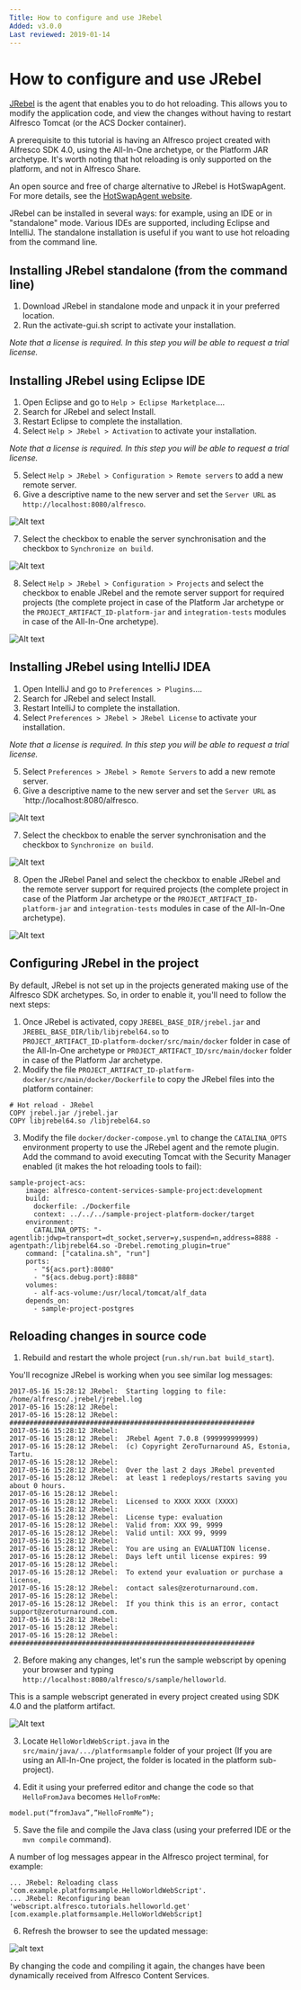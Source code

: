 ```yaml
---
Title: How to configure and use JRebel
Added: v3.0.0
Last reviewed: 2019-01-14
---
```

# How to configure and use JRebel

[JRebel](https://zeroturnaround.com/software/jrebel/) is the agent that enables you to do hot reloading. This allows you to modify the application code, 
and view the changes without having to restart Alfresco Tomcat (or the ACS Docker container).

A prerequisite to this tutorial is having an Alfresco project created with Alfresco SDK 4.0, using the All-In-One archetype, or the Platform JAR archetype. 
It's worth noting that hot reloading is only supported on the platform, and not in Alfresco Share.

An open source and free of charge alternative to JRebel is HotSwapAgent. For more details, see the [HotSwapAgent website](http://hotswapagent.org/index.html).

JRebel can be installed in several ways: for example, using an IDE or in "standalone" mode. Various IDEs are supported, including Eclipse and IntelliJ. The 
standalone installation is useful if you want to use hot reloading from the command line.

## Installing JRebel standalone (from the command line)

1. Download JRebel in standalone mode and unpack it in your preferred location.
2. Run the activate-gui.sh script to activate your installation.

_Note that a license is required. In this step you will be able to request a trial license._

## Installing JRebel using Eclipse IDE

1. Open Eclipse and go to `Help > Eclipse Marketplace`….
2. Search for JRebel and select Install.
3. Restart Eclipse to complete the installation.
4. Select `Help > JRebel > Activation` to activate your installation.

_Note that a license is required. In this step you will be able to request a trial license._

5. Select `Help > JRebel > Configuration > Remote servers` to add a new remote server.
6. Give a descriptive name to the new server and set the `Server URL` as `http://localhost:8080/alfresco`.

![Alt text](./imgs/sdk-jrebel-eclipse-server.png?raw=true "Eclipse JRebel remote server configuration")

7. Select the checkbox to enable the server synchronisation and the checkbox to `Synchronize on build`.

![Alt text](./imgs/sdk-jrebel-eclipse-servers.png?raw=true "Eclipse JRebel remote servers synchronization")

8. Select `Help > JRebel > Configuration > Projects` and select the checkbox to enable JRebel and the remote server support for required projects (the complete 
project in case of the Platform Jar archetype or the `PROJECT_ARTIFACT_ID-platform-jar` and `integration-tests` modules in case of the All-In-One archetype).

![Alt text](./imgs/sdk-jrebel-eclipse-projects.png?raw=true "Eclipse JRebel projects configuration")

## Installing JRebel using IntelliJ IDEA

1. Open IntelliJ and go to `Preferences > Plugins`….
2. Search for JRebel and select Install.
3. Restart IntelliJ to complete the installation.
4. Select `Preferences > JRebel > JRebel License` to activate your installation.

_Note that a license is required. In this step you will be able to request a trial license._

5. Select `Preferences > JRebel > Remote Servers` to add a new remote server.
6. Give a descriptive name to the new server and set the `Server URL` as `http://localhost:8080/alfresco.

![Alt text](./imgs/sdk-jrebel-intellij-server.png?raw=true "Eclipse JRebel remote server configuration")

7. Select the checkbox to enable the server synchronisation and the checkbox to `Synchronize on build`.

![Alt text](./imgs/sdk-jrebel-intellij-servers.png?raw=true "Eclipse JRebel remote server configuration")

8. Open the JRebel Panel and select the checkbox to enable JRebel and the remote server support for required projects (the complete project in case of the 
Platform Jar archetype or the `PROJECT_ARTIFACT_ID-platform-jar` and `integration-tests` modules in case of the All-In-One archetype).

![Alt text](./imgs/sdk-jrebel-intellij-projects.png?raw=true "Eclipse JRebel projects configuration")

## Configuring JRebel in the project

By default, JRebel is not set up in the projects generated making use of the Alfresco SDK archetypes. So, in order to enable it, you'll need to follow the next 
steps:

1. Once JRebel is activated, copy `JREBEL_BASE_DIR/jrebel.jar` and `JREBEL_BASE_DIR/lib/libjrebel64.so` to  
`PROJECT_ARTIFACT_ID-platform-docker/src/main/docker` folder in case of the All-In-One archetype or `PROJECT_ARTIFACT_ID/src/main/docker` folder in case of the
Platform Jar archetype.
2. Modify the file `PROJECT_ARTIFACT_ID-platform-docker/src/main/docker/Dockerfile` to copy the JRebel files into the platform container:
```
# Hot reload - JRebel
COPY jrebel.jar /jrebel.jar
COPY libjrebel64.so /libjrebel64.so
```
3. Modify the file `docker/docker-compose.yml` to change the `CATALINA_OPTS` environment property to use the JRebel agent and the remote plugin. Add the 
command to avoid executing Tomcat with the Security Manager enabled (it makes the hot reloading tools to fail):
```
sample-project-acs:
    image: alfresco-content-services-sample-project:development
    build:
      dockerfile: ./Dockerfile
      context: ../../../sample-project-platform-docker/target
    environment:
      CATALINA_OPTS: "-agentlib:jdwp=transport=dt_socket,server=y,suspend=n,address=8888 -agentpath:/libjrebel64.so -Drebel.remoting_plugin=true"
    command: ["catalina.sh", "run"]
    ports:
      - "${acs.port}:8080"
      - "${acs.debug.port}:8888"
    volumes:
      - alf-acs-volume:/usr/local/tomcat/alf_data
    depends_on:
      - sample-project-postgres
```

## Reloading changes in source code

1. Rebuild and restart the whole project (`run.sh/run.bat build_start`).

You'll recognize JRebel is working when you see similar log messages:

```
2017-05-16 15:28:12 JRebel:  Starting logging to file: /home/alfresco/.jrebel/jrebel.log
2017-05-16 15:28:12 JRebel:  
2017-05-16 15:28:12 JRebel:  #############################################################
2017-05-16 15:28:12 JRebel:  
2017-05-16 15:28:12 JRebel:  JRebel Agent 7.0.8 (999999999999)
2017-05-16 15:28:12 JRebel:  (c) Copyright ZeroTurnaround AS, Estonia, Tartu.
2017-05-16 15:28:12 JRebel:  
2017-05-16 15:28:12 JRebel:  Over the last 2 days JRebel prevented
2017-05-16 15:28:12 JRebel:  at least 1 redeploys/restarts saving you about 0 hours.
2017-05-16 15:28:12 JRebel:  
2017-05-16 15:28:12 JRebel:  Licensed to XXXX XXXX (XXXX)
2017-05-16 15:28:12 JRebel:  
2017-05-16 15:28:12 JRebel:  License type: evaluation
2017-05-16 15:28:12 JRebel:  Valid from: XXX 99, 9999
2017-05-16 15:28:12 JRebel:  Valid until: XXX 99, 9999
2017-05-16 15:28:12 JRebel:  
2017-05-16 15:28:12 JRebel:  You are using an EVALUATION license.
2017-05-16 15:28:12 JRebel:  Days left until license expires: 99
2017-05-16 15:28:12 JRebel:  
2017-05-16 15:28:12 JRebel:  To extend your evaluation or purchase a license,
2017-05-16 15:28:12 JRebel:  contact sales@zeroturnaround.com.
2017-05-16 15:28:12 JRebel:  
2017-05-16 15:28:12 JRebel:  If you think this is an error, contact support@zeroturnaround.com.
2017-05-16 15:28:12 JRebel:  
2017-05-16 15:28:12 JRebel:  
2017-05-16 15:28:12 JRebel:  #############################################################
```

2. Before making any changes, let's run the sample webscript by opening your browser and typing `http://localhost:8080/alfresco/s/sample/helloworld`.

This is a sample webscript generated in every project created using SDK 4.0 and the platform artifact.

![Alt text](./imgs/sdk-hellofromjava.png?raw=true "Hello World webscript original result")

3. Locate `HelloWorldWebScript.java` in the `src/main/java/.../platformsample` folder of your project (If you are using an All-In-One project, the folder is 
located in the platform sub-project).

4. Edit it using your preferred editor and change the code so that `HelloFromJava` becomes `HelloFromMe`:

```
model.put(“fromJava”,”HelloFromMe”);
```

5. Save the file and compile the Java class (using your preferred IDE or the `mvn compile` command).

A number of log messages appear in the Alfresco project terminal, for example:

```
... JRebel: Reloading class 'com.example.platformsample.HelloWorldWebScript'.
... JRebel: Reconfiguring bean 'webscript.alfresco.tutorials.helloworld.get' 
[com.example.platformsample.HelloWorldWebScript]
```

6. Refresh the browser to see the updated message:

![alt text](./imgs/sdk-hellofromme.png?raw=true "Hello World webscript modified result")

By changing the code and compiling it again, the changes have been dynamically received from Alfresco Content Services.
